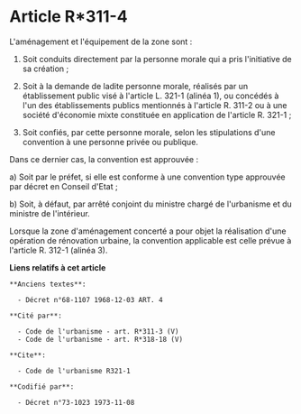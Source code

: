 # Article R*311-4

L'aménagement et l'équipement de la zone sont :

1. Soit conduits directement par la personne morale qui a pris l'initiative de sa création ;

2. Soit à la demande de ladite personne morale, réalisés par un établissement public visé à l'article L. 321-1 (alinéa 1), ou
concédés à l'un des établissements publics mentionnés à l'article R. 311-2 ou à une société d'économie mixte constituée en
application de l'article R. 321-1 ;

3. Soit confiés, par cette personne morale, selon les stipulations d'une convention à une personne privée ou publique.

Dans ce dernier cas, la convention est approuvée :

a) Soit par le préfet, si elle est conforme à une convention type approuvée par décret en Conseil d'Etat ;

b) Soit, à défaut, par arrêté conjoint du ministre chargé de l'urbanisme et du ministre de l'intérieur.

Lorsque la zone d'aménagement concerté a pour objet la réalisation d'une opération de rénovation urbaine, la convention
applicable est celle prévue à l'article R. 312-1 (alinéa 3).

**Liens relatifs à cet article**

	**Anciens textes**:

	  - Décret n°68-1107 1968-12-03 ART. 4

	**Cité par**:

	  - Code de l'urbanisme - art. R*311-3 (V)
	  - Code de l'urbanisme - art. R*318-18 (V)

	**Cite**:

	  - Code de l'urbanisme R321-1

	**Codifié par**:

	  - Décret n°73-1023 1973-11-08
